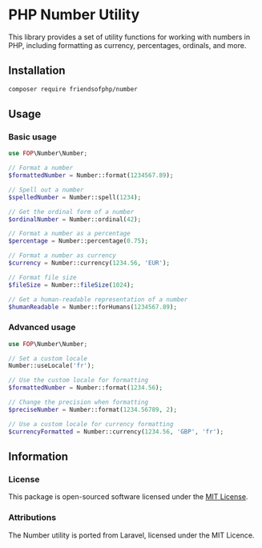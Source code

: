 # PHP Number Utility

This library provides a set of utility functions for working with numbers in PHP, including formatting as currency, percentages, ordinals, and more.

## Installation

```bash
composer require friendsofphp/number
```

## Usage

### Basic usage

```php
use FOP\Number\Number;

// Format a number
$formattedNumber = Number::format(1234567.89);

// Spell out a number
$spelledNumber = Number::spell(1234);

// Get the ordinal form of a number
$ordinalNumber = Number::ordinal(42);

// Format a number as a percentage
$percentage = Number::percentage(0.75);

// Format a number as currency
$currency = Number::currency(1234.56, 'EUR');

// Format file size
$fileSize = Number::fileSize(1024);

// Get a human-readable representation of a number
$humanReadable = Number::forHumans(1234567.89);
```

### Advanced usage

```php
use FOP\Number\Number;

// Set a custom locale
Number::useLocale('fr');

// Use the custom locale for formatting
$formattedNumber = Number::format(1234.56);

// Change the precision when formatting
$preciseNumber = Number::format(1234.56789, 2);

// Use a custom locale for currency formatting
$currencyFormatted = Number::currency(1234.56, 'GBP', 'fr');
```

## Information

### License

This package is open-sourced software licensed under the [MIT License](LICENSE.md).

### Attributions

The Number utility is ported from Laravel, licensed under the MIT Licence.
